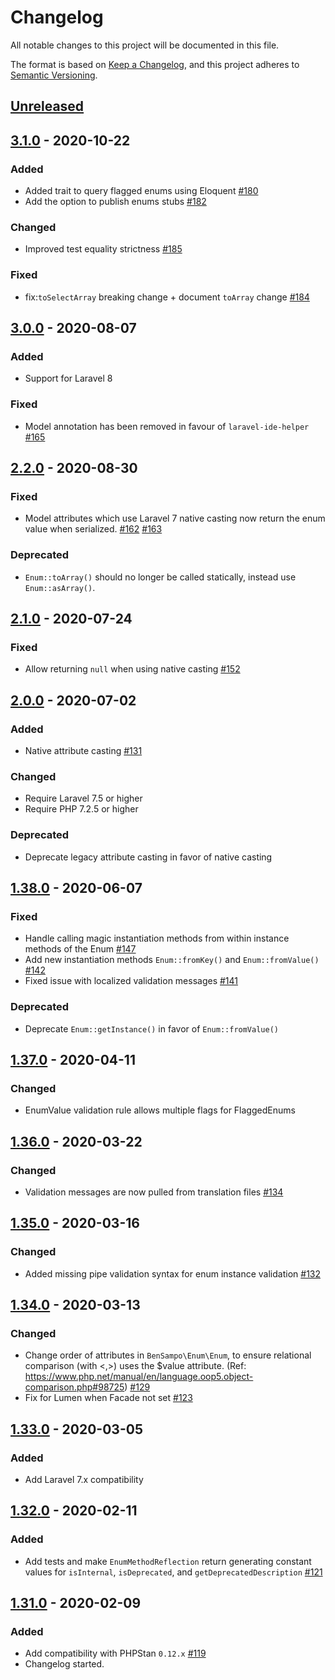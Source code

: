 # Changelog

All notable changes to this project will be documented in this file.

The format is based on [Keep a Changelog](https://keepachangelog.com/en/1.0.0/),
and this project adheres to [Semantic Versioning](https://semver.org/spec/v2.0.0.html).

## [Unreleased](https://github.com/BenSampo/laravel-enum/compare/v3.1.0...master)

## [3.1.0](https://github.com/BenSampo/laravel-enum/compare/v3.0.0...v3.1.0) - 2020-10-22

### Added

- Added trait to query flagged enums using Eloquent [#180](https://github.com/BenSampo/laravel-enum/pull/180) 
- Add the option to publish enums stubs [#182](https://github.com/BenSampo/laravel-enum/pull/182) 

### Changed

- Improved test equality strictness [#185](https://github.com/BenSampo/laravel-enum/pull/185) 

### Fixed

- fix:`toSelectArray` breaking change + document `toArray` change [#184](https://github.com/BenSampo/laravel-enum/pull/184) 

## [3.0.0](https://github.com/BenSampo/laravel-enum/compare/v2.2.0...v3.0.0) - 2020-08-07

### Added

- Support for Laravel 8

### Fixed

- Model annotation has been removed in favour of `laravel-ide-helper` [#165](https://github.com/BenSampo/laravel-enum/pull/165)

## [2.2.0](https://github.com/BenSampo/laravel-enum/compare/v2.1.0...v2.2.0) - 2020-08-30

### Fixed

- Model attributes which use Laravel 7 native casting now return the enum value when serialized. [#162](https://github.com/BenSampo/laravel-enum/issues/162) [#163](https://github.com/BenSampo/laravel-enum/issues/163)

### Deprecated

- `Enum::toArray()` should no longer be called statically, instead use `Enum::asArray()`.

## [2.1.0](https://github.com/BenSampo/laravel-enum/compare/v2.0.0...v2.1.0) - 2020-07-24

### Fixed

- Allow returning `null` when using native casting [#152](https://github.com/BenSampo/laravel-enum/pull/152)

## [2.0.0](https://github.com/BenSampo/laravel-enum/compare/v1.38.0...v2.0.0) - 2020-07-02

### Added

- Native attribute casting [#131](https://github.com/BenSampo/laravel-enum/pull/131)

### Changed

- Require Laravel 7.5 or higher
- Require PHP 7.2.5 or higher

### Deprecated

- Deprecate legacy attribute casting in favor of native casting

## [1.38.0](https://github.com/BenSampo/laravel-enum/compare/v1.37.0...v1.38.0) - 2020-06-07

### Fixed

- Handle calling magic instantiation methods from within instance methods of the Enum [#147](https://github.com/BenSampo/laravel-enum/pull/147)
- Add new instantiation methods `Enum::fromKey()` and `Enum::fromValue()` [#142](https://github.com/BenSampo/laravel-enum/pull/142)
- Fixed issue with localized validation messages [#141](https://github.com/BenSampo/laravel-enum/pull/141)

### Deprecated

- Deprecate `Enum::getInstance()` in favor of `Enum::fromValue()`

## [1.37.0](https://github.com/BenSampo/laravel-enum/compare/v1.36.0...v1.37.0) - 2020-04-11

### Changed

- EnumValue validation rule allows multiple flags for FlaggedEnums

## [1.36.0](https://github.com/BenSampo/laravel-enum/compare/v1.35...v1.36.0) - 2020-03-22

### Changed

- Validation messages are now pulled from translation files [#134](https://github.com/BenSampo/laravel-enum/pull/134)

## [1.35.0](https://github.com/BenSampo/laravel-enum/compare/v1.34...v1.35) - 2020-03-16

### Changed

- Added missing pipe validation syntax for enum instance validation [#132](https://github.com/BenSampo/laravel-enum/pull/132)

## [1.34.0](https://github.com/BenSampo/laravel-enum/compare/v1.33...v1.34) - 2020-03-13

### Changed

- Change order of attributes in `BenSampo\Enum\Enum`, to ensure relational comparison (with <,>) uses the $value attribute. (Ref: https://www.php.net/manual/en/language.oop5.object-comparison.php#98725) [#129](https://github.com/BenSampo/laravel-enum/pull/129)
- Fix for Lumen when Facade not set [#123](https://github.com/BenSampo/laravel-enum/pull/123)

## [1.33.0](https://github.com/BenSampo/laravel-enum/compare/v1.32...v1.33) - 2020-03-05

### Added

- Add Laravel 7.x compatibility

## [1.32.0](https://github.com/BenSampo/laravel-enum/compare/v1.31...v1.32) - 2020-02-11

### Added

- Add tests and make `EnumMethodReflection` return generating constant values for `isInternal`, `isDeprecated`, and
    `getDeprecatedDescription` [#121](https://github.com/BenSampo/laravel-enum/pull/121)

## [1.31.0](https://github.com/BenSampo/laravel-enum/compare/v1.30...v1.31) - 2020-02-09

### Added

- Add compatibility with PHPStan `0.12.x` [#119](https://github.com/BenSampo/laravel-enum/pull/119)
- Changelog started.
